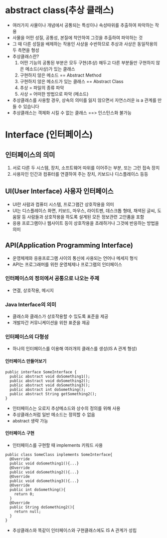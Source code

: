 # abstract class(추상 클래스)
- 여러가지 사물이나 개념에서 공통되는 특성이나 속성따위를 추출하여 파악하는 작용
- 사물을 어떤 성질, 공통성, 본질에 착안하여 그것을 추출하여 파악하는 것
- 그 때 다른 성질을 배제하는 작용인 사상을 수반하므로 추상과 사상은 동일작용의 두 측면을 형성
- 추상클래스란?
  1. 어떤 기능의 공통된 부분은 모두 구현(추상) 해두고 다른 부분들만 구현하지 않은 메소드(사상)가 있는 클래스
  2. 구현하지 않은 메소드 == Abstract Method
  3. 구현하지 않은 메소드가 있는 클래스 == Abstract Class
  4. 추상 = 파일의 종류 파악
  5. 사상 = 어떠한 방법으로 파악 (메소드)
- 추상클래스를 사용할 경우, 상속의 의미를 잃지 않으면서 자연스러운 is a 관계를 만들 수 있습니다
- 추상클래스는 객체화 시킬 수 없는 클래스 ==> 인스턴스화 불가능
# Interface (인터페이스)
## 인터페이스의 의미
1. 서로 다른 두 시스템, 장치, 소프트웨어 따위를 이어주는 부분, 또는 그런 접속 장치
2. 사용자인 인간과 컴퓨터를 연결하여 주는 장치, 키보드나 디스플레이스 등등
## UI(User Interface) 사용자 인터페이스
- UI란 사람과 컴퓨터 시스템, 프로그램간 상호작용을 의미
- UI는 디스플레이스 화면, 키보드, 마우스, 라이트펜, 데스크톱 형태, 채색된 글씨, 도움말 등 사람들과 상호작용을 하도록 설계된 모든 정보관련 고안품을 포함
- 응용 프로그램이나 웹사이트 등이 상호작용을 초래하거나 그것에 반응하는 방법을 의미
## API(Application Programming Interface)
- 운영체제와 응용프로그램 사이의 통신에 사용되는 언어나 메세지 형식
- API는 프로그래머를 위한 운영체제나 프로그램의 인터페이스
### 인터페이스의 정의에서 공통으로 나오는 주제
- 연결, 상호작용, 메시지
### Java Interface의 의미
- 클래스와 클래스가 상호작용할 수 있도록 표준을 제공
- 개발자간 커뮤니케이션을 위한 표준을 제공
### 인터페이스의 다형성
- 하나의 인터페이스를 이용해 여러개의 클래스를 생성(IS A 관계 형성)
#### 인터페이스 만들어보기
```
public interface SomeInterface {
  public abstract void doSomething1();
  public abstract void doSomething2();
  public abstract void doSomething3();
  public abstract int doSomething();
  public abstract String getSomething2();
}
```
- 인터페이스는 오로지 추상메소드와 상수의 정의를 위해 사용
- 추상클래스처럼 일반 메소드는 정의할 수 없음
- abstract 생략 가능
#### 인터페이스 구현
- 인터페이스를 구현할 때 implements 키워드 사용
```
public class SomeClass inplements SomeInterface{
  @Override
  public void doSomething1(){...}
  @Override
  public void doSomething2(){...}
  @Override
  public void doSomething3(){...}
  @Override
  public int doSomething(){
    return 0;
  }
  @Override
  public String doSomething2(){
    return null;
  }
}
```
- 추상클래스와 똑같이 인터페이스와 구현클래스에도 IS A 관계가 성립
